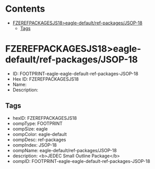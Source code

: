 



Contents
========

* [FZEREFPACKAGESJS18>eagle-default/ref-packages/JSOP-18](#fzerefpackagesjs18eagle-defaultref-packagesjsop-18)
	* [Tags](#tags)

# FZEREFPACKAGESJS18>eagle-default/ref-packages/JSOP-18

- ID: FOOTPRINT-eagle-eagle-default-ref-packages-JSOP-18
- Hex ID: FZEREFPACKAGESJS18
- Name: 
- Description: 

## Tags

- hexID: FZEREFPACKAGESJS18
- oompType: FOOTPRINT
- oompSize: eagle
- oompColor: eagle-default
- oompDesc: ref-packages
- oompIndex: JSOP-18
- oompName: eagle-default/ref-packages/JSOP-18
- description: &lt;b&gt;JEDEC Small Outline Package&lt;/b&gt;
- oompID: FOOTPRINT-eagle-eagle-default-ref-packages-JSOP-18
